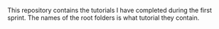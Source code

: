 This repository contains the tutorials I have completed during the first sprint.
The names of the root folders is what tutorial they contain.
